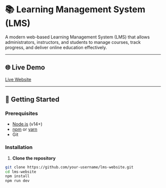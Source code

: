 # 📚 Learning Management System (LMS)

A modern web-based Learning Management System (LMS) that allows administrators, instructors, and students to manage courses, track progress, and deliver online education effectively.

---

## 🌐 Live Demo

[Live Website](https://jade-phoenix-56f98c.netlify.app) 

---

## 🚀 Getting Started

### Prerequisites

- [Node.js](https://nodejs.org/) (v14+)
- [npm](https://www.npmjs.com/) or [yarn](https://yarnpkg.com/)
- Git

### Installation

1. **Clone the repository**

```bash
git clone https://github.com/your-username/lms-website.git
cd lms-website
npm install
npm run dev
